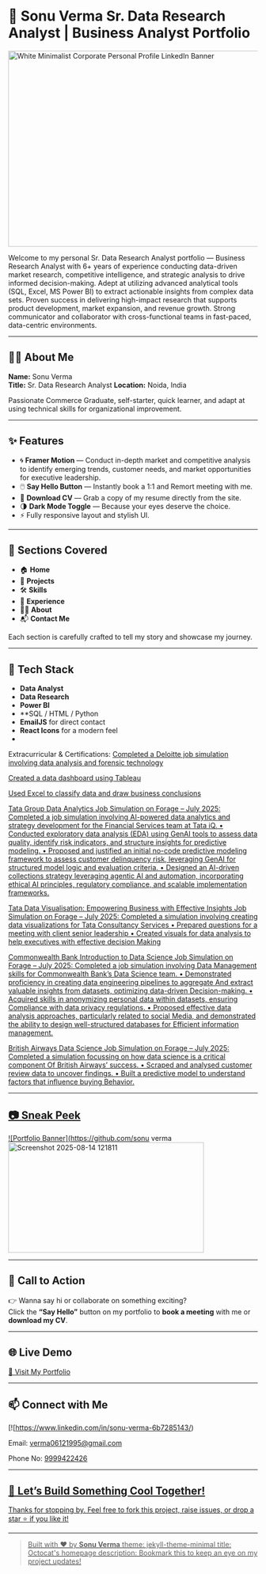 # 🚀 Sonu Verma Sr. Data Research Analyst | Business Analyst Portfolio

<img width="1584" height="396" alt="White Minimalist Corporate Personal Profile LinkedIn Banner" src="https://github.com/user-attachments/assets/a09a1dbe-5053-4ba0-8979-357db3640367" />



Welcome to my personal Sr. Data Research Analyst portfolio — Business Research Analyst with 6+ years of experience conducting data-driven market research, competitive intelligence, and strategic analysis to drive informed decision-making. Adept at utilizing advanced analytical tools (SQL, Excel, MS Power BI) to extract actionable insights from complex data sets. Proven success in delivering high-impact research that supports product development, market expansion, and revenue growth. Strong communicator and collaborator with cross-functional teams in fast-paced, data-centric environments.

---

## 🧑‍💻 About Me

**Name:** Sonu Verma  
**Title:** Sr. Data Research Analyst
**Location:** Noida, India  

Passionate Commerce Graduate, self-starter, quick learner, and adapt at using technical skills for organizational improvement.

---

## ✨ Features

- 🌀 **Framer Motion** — Conduct in-depth market and competitive analysis to identify emerging trends, customer needs, and market 
opportunities for executive leadership.
- 🖱️ **Say Hello Button** — Instantly book a 1:1 and Remort meeting with me.
- 📄 **Download CV** — Grab a copy of my resume directly from the site.
- 🌗 **Dark Mode Toggle** — Because your eyes deserve the choice.
- ⚡ Fully responsive layout and stylish UI.

---

## 📌 Sections Covered

- 🏠 **Home**
- 📁 **Projects**
- 🛠️ **Skills**
- 💼 **Experience**
- 🧑‍🎓 **About**
- 📬 **Contact Me**

Each section is carefully crafted to tell my story and showcase my journey.

---

## 🔧 Tech Stack

- **Data Analyst**
- **Data Research**
- **Power BI**
- **SQL / HTML / Python
- **EmailJS** for direct contact
- **React Icons** for a modern feel
- 
<p>Extracurricular & Certifications: <a href="Extracurricular & Certifications:
<P>Deloitte Australia Data Analytics Job Simulation on Forage – July 2025">Completed a Deloitte job simulation involving data analysis and forensic technology
<p></p>Created a data dashboard using Tableau
<p></p>Used Excel to classify data and draw business conclusions
<p>Tata Group Data Analytics Job Simulation on Forage – July 2025: <a href="Tata Group Data Analytics Job Simulation on Forage – July 2025">Completed a job simulation involving AI-powered data analytics and strategy development for the Financial 
Services team at Tata iQ.
• Conducted exploratory data analysis (EDA) using GenAI tools to assess data quality, identify risk indicators, and 
structure insights for predictive modeling.
• Proposed and justified an initial no-code predictive modeling framework to assess customer delinquency risk, 
leveraging GenAI for structured model logic and evaluation criteria.
• Designed an AI-driven collections strategy leveraging agentic AI and automation, incorporating ethical AI 
principles, regulatory compliance, and scalable implementation frameworks.
<p>Tata Data Visualisation: Empowering Business with Effective Insights Job Simulation on Forage – July 
2025: <a href="Tata Data Visualisation: Empowering Business with Effective Insights Job Simulation on Forage – July 
2025"> Completed a simulation involving creating data visualizations for Tata Consultancy Services
• Prepared questions for a meeting with client senior leadership
• Created visuals for data analysis to help executives with effective decision Making
<p>Commonwealth Bank Introduction to Data Science Job Simulation on Forage – July 2025: <a href="Commonwealth Bank Introduction to Data Science Job Simulation on Forage – July 2025">Completed a job simulation involving Data Management skills for Commonwealth Bank’s Data Science 
team.
• Demonstrated proficiency in creating data engineering pipelines to aggregate And extract valuable 
insights from datasets, optimizing data-driven Decision-making.
• Acquired skills in anonymizing personal data within datasets, ensuring Compliance with data privacy 
regulations.
• Proposed effective data analysis approaches, particularly related to social Media, and demonstrated the 
ability to design well-structured databases for Efficient information management.
<p>British Airways Data Science Job Simulation on Forage – July 2025: <a href="British Airways Data Science Job Simulation on Forage – July 2025">Completed a simulation focussing on how data science is a critical component Of British Airways’ success.
• Scraped and analysed customer review data to uncover findings.
• Built a predictive model to understand factors that influence buying Behavior.
                                       
---

## 📷 Sneak Peek

![Portfolio Banner](https://github.com/sonu verma<img width="395" height="223" alt="Screenshot 2025-08-14 121811" src="https://github.com/user-attachments/assets/efee3f72-49da-4c70-9b3f-fa2b12916304" />

---

## 🎯 Call to Action

👉 Wanna say hi or collaborate on something exciting?  
Click the **“Say Hello”** button on my portfolio to **book a meeting** with me or **download my CV**.

---

## 🌐 Live Demo

[🚀 Visit My Portfolio](https-sonuverma.github.io/)  

---

## 📫 Connect with Me

[![https://www.linkedin.com/in/sonu-verma-6b7285143/) 
<p>Email: <a href="mailto:verma06121995@gmail.com">verma06121995@gmail.com</a></p>
  <p>Phone No: <a href="Phone No: 9999422426"> 9999422426

---

## 🤘 Let’s Build Something Cool Together!

Thanks for stopping by. Feel free to fork this project, raise issues, or drop a star ⭐️ if you like it!

---

> Built with ❤️ by **Sonu Verma**
theme: jekyll-theme-minimal
title: Octocat's homepage
description: Bookmark this to keep an eye on my project updates!
